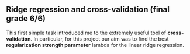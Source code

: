 ## Ridge regression and cross-validation (final grade 6/6)

This first simple task introduced me to the extremely useful tool of **cross-validation**. In particular, for this project our aim was to find the best **regularization strength parameter** lambda for the linear ridge regression.
